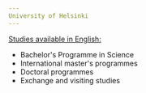 ```yaml
---
University of Helsinki
---
```

[Studies available in English:](https://www.helsinki.fi/en/admissions-and-education/international-students/studies-available-english)  
- Bachelor's Programme in Science
- International master's programmes
- Doctoral programmes
- Exchange and visiting studies
